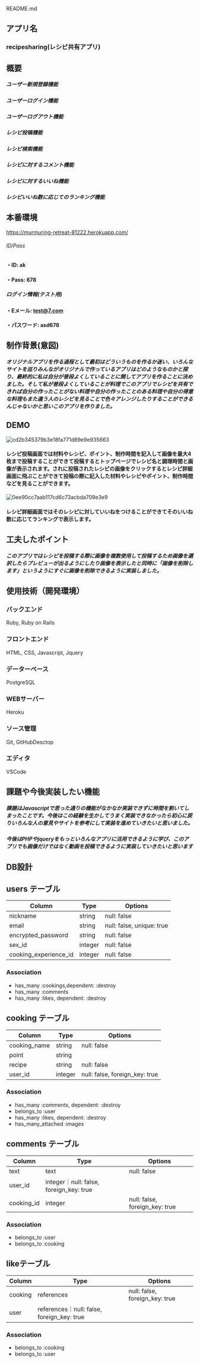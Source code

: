 README.md

## アプリ名
### recipesharing(レシピ共有アプリ)

## 概要
##### ユーザー新規登録機能
##### ユーザーログイン機能
##### ユーザーログアウト機能
##### レシピ投稿機能
##### レシピ検索機能
##### レシピに対するコメント機能
##### レシピに対するいいね機能
##### レシピいいね数に応じてのランキング機能


## 本番環境
https://murmuring-retreat-81222.herokuapp.com/

###### ID/Pass
 #### ・ID: ak
 #### ・Pass: 678

##### ログイン情報(テスト用)
 #### ・Eメール: test@7.com
 #### ・パスワード: asd678
 
## 制作背景(意図)
##### オリジナルアプリを作る過程として最初はどういうものを作るか迷い、いろんなサイトを巡りみんながオリジナルで作っているアプリはどのようなものかと探り、最終的に私は自分が普段よくしていることに関してアプリを作ることに決めました。そして私が普段よくしていることが料理でこのアプリでレシピを共有できれば自分の作ったことがない料理や自分の作ったことのある料理や自分の得意な料理もまた違う人のレシピを見ることで色々アレンジしたりすることができるんじゃないかと思いこのアプリを作りました。

## DEMO
![cd2b345379b3e18fa771d89e9e935663](https://user-images.githubusercontent.com/80242955/117793313-11915b80-b287-11eb-9b15-c55e2c0edb2d.gif)
#### レシピ投稿画面では材料やレシピ、ポイント、制作時間を記入して画像を最大4枚まで投稿することができて投稿するとトップページでレシピ名と調理時間と画像が表示されます。されに投稿されたレシピの画像をクリックするとレシピ詳細画面に飛ぶことができて投稿の際に記入した材料やレシピやポイント、制作時間などを見ることができます。


![0ee90cc7aab117cd6c73acbda709e3e9](https://user-images.githubusercontent.com/80242955/117797342-dd1f9e80-b28a-11eb-9a96-03d9d3124b35.gif)
#### レシピ詳細画面ではそのレシピに対していいねをつけることができてそのいいね数に応じてランキングで表示します。



## 工夫したポイント
##### このアプリではレシピを投稿する際に画像を複数使用して投稿するため画像を選択したらプレビューが出るようにしたり画像を表示したと同時に「画像を削除します」というようにすぐに画像を削除できるように実装しました。

## 使用技術（開発環境）

### バックエンド
Ruby, Ruby on Rails

### フロントエンド
HTML, CSS, Javascript, Jquery

### データーベース
PostgreSQL

### WEBサーバー
Heroku

### ソース管理
Git, GitHubDesctop

### エディタ
VSCode

## 課題や今後実装したい機能
##### 課題はJavascriptで思った通りの機能がなかなか実装できずに時間を割いてしまったことです。今後はこの経験を生かしてうまく実装できなかったら初心に戻りいろんな人の意見やサイトを参考にして実装を進めていきたいと思いました。
##### 今後はPHPやjqueryをもっといろんなアプリに活用できるように学び、このアプリでも画像だけではなく動画を投稿できるように実装していきたいと思います


## DB設計

## users テーブル

| Column   | Type   | Options     |
| -------- | ------ | ----------- |
| nickname | string | null: false |
| email    | string | null: false, unique: true |
| encrypted_password | string | null: false |
| sex_id   | integer| null: false |
| cooking_experience_id | integer | null: false |

### Association

- has_many :cookings,dependent: :destroy
- has_many :comments
- has_many :likes, dependent: :destroy



 ## cooking テーブル

| Column   | Type   | Options     |
| -------- | ------ | ----------- |
| cooking_name | string | null: false |
| point    | string |             |
| recipe   | string | null: false |
| user_id  | integer| null: false, foreign_key: true |

### Association
- has_many :comments, dependent: :destroy
- belongs_to :user
- has_many :likes, dependent: :destroy
- has_many_attached :images




## comments テーブル

| Column   | Type   | Options     |
| -------- | ------ | ----------- |
| text     | text   | null: false  |
| user_id  | integer｜null: false, foreign_key: true |
| cooking_id|integer |null: false, foreign_key: true |

 ### Association
- belongs_to :user
- belongs_to :cooking


## likeテーブル

| Column   | Type   | Options     |
| -------- | ------ | ----------- |
| cooking  | references|null: false, foreign_key: true |
| user     | references｜null: false, foreign_key: true |

### Association
- belongs_to :cooking
- belongs_to :user
